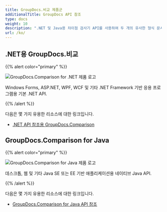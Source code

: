 ```yaml
---
title: GroupDocs.비교 제품군
additionalTitle: GroupDocs API 참조
type: docs
weight: 10
description: ".NET 및 Java용 차이점 검사기 API를 사용하여 두 개의 유사한 형식 문서를 병합하거나 비교합니다."
url: /ko/
---
```


## .NET용 GroupDocs.비교

{{% alert color="primary" %}} 

![GroupDocs.Comparison for .NET 제품 로고](../gdocs_net.png)

Windows Forms, ASP.NET, WPF, WCF 및 기타 .NET Framework 기반 응용 프로그램용 기본 .NET API.

{{% /alert %}} 

다음은 몇 가지 유용한 리소스에 대한 링크입니다.

- [.NET API 참조용 GroupDocs.Comparison](/comparison/ko/net/)


## GroupDocs.Comparison for Java

{{% alert color="primary" %}}

![GroupDocs.Comparison for Java 제품 로고](../gdocs_java.png)

데스크톱, 웹 및 기타 Java SE 또는 EE 기반 애플리케이션용 네이티브 Java API.

{{% /alert %}}

다음은 몇 가지 유용한 리소스에 대한 링크입니다.

- [GroupDocs.Comparison for Java API 참조](/comparison/java/)

